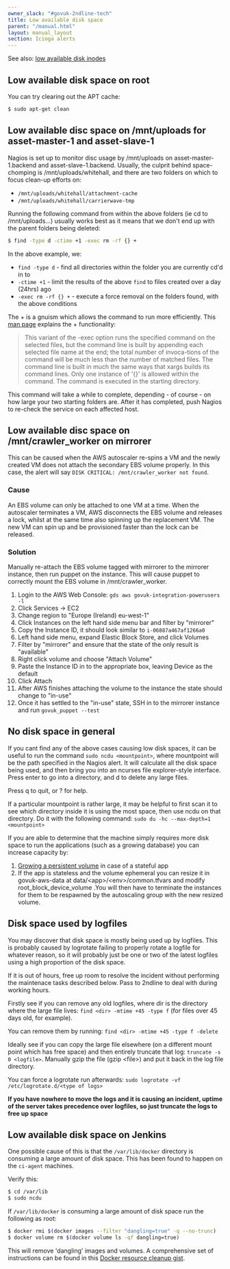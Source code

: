 ```yaml
---
owner_slack: "#govuk-2ndline-tech"
title: Low available disk space
parent: "/manual.html"
layout: manual_layout
section: Icinga alerts
---
```


See also: [low available disk inodes](low-available-disk-inodes.html)

## Low available disk space on root

You can try clearing out the APT cache:

```sh
$ sudo apt-get clean
```

## Low available disc space on /mnt/uploads for asset-master-1 and asset-slave-1

Nagios is set up to monitor disc usage by /mnt/uploads on
asset-master-1.backend and asset-slave-1.backend. Usually, the culprit
behind space-chomping is /mnt/uploads/whitehall, and there are two
folders on which to focus clean-up efforts on:

- `/mnt/uploads/whitehall/attachment-cache`
- `/mnt/uploads/whitehall/carrierwave-tmp`

Running the following command from within the above folders (ie cd to
/mnt/uploads...) usually works best as it means that we don't end up
with the parent folders being deleted:

```sh
$ find -type d -ctime +1 -exec rm -rf {} +
```

In the above example, we:

- `find -type d` - find all directories within the folder you are currently
  cd'd in to
- `-ctime +1` - limit the results of the above `find` to files created over a
  day (24hrs) ago
- `-exec rm -rf {} +` - execute a force removal on the folders found, with the
  above conditions

The + is a gnuism which allows the command to run more efficiently. This
[man page](http://unixhelp.ed.ac.uk/CGI/man-cgi?find) explains the +
functionality:

> This variant of the -exec option runs the specified command on the
> selected files, but the command line is built by appending each
> selected file name at the end; the total number of invoca-tions of the
> command will be much less than the number of matched files. The
> command line is built in much the same ways that xargs builds its
> command lines. Only one instance of '{}' is allowed within the
> command. The command is executed in the starting directory.

This command will take a while to complete, depending - of course - on
how large your two starting folders are. After it has completed, push
Nagios to re-check the service on each affected host.

## Low available disc space on /mnt/crawler_worker on mirrorer

This can be caused when the AWS autoscaler re-spins a VM and the newly created
VM does not attach the secondary EBS volume properly. In this case, the alert
will say `DISK CRITICAL: /mnt/crawler_worker not found`.

### Cause

An EBS volume can only be attached to one VM at a time. When the autoscaler
terminates a VM, AWS disconnects the EBS volume and releases a lock, whilst at
the same time also spinning up the replacement VM. The new VM can spin up and be
provisioned faster than the lock can be released.

### Solution

Manually re-attach the EBS volume tagged with mirrorer to the mirrorer
instance, then run puppet on the instance. This will cause puppet to correctly
mount the EBS volume in /mnt/crawler_worker.

1. Login to the AWS Web Console: `gds aws govuk-integration-powerusers -l`
1. Click Services -> EC2
1. Change region to "Europe (Ireland) eu-west-1"
1. Click Instances on the left hand side menu bar and filter by "mirrorer"
1. Copy the Instance ID, it should look similar to `i-06887a467af1266a0`
1. Left hand side menu, expand Elastic Block Store, and click Volumes
1. Filter by "mirrorer" and ensure that the state of the only result is "available"
1. Right click volume and choose "Attach Volume"
1. Paste the Instance ID in to the appropriate box, leaving Device as the default
1. Click Attach
1. After AWS finishes attaching the volume to the instance the state should change to "in-use"
1. Once it has settled to the "in-use" state, SSH in to the mirrorer instance and run `govuk_puppet --test`

## No disk space in general

If you cant find any of the above cases causing low disk spaces, it can
be useful to run the command `sudo ncdu <mountpoint>`, where mountpoint
will be the path specified in the Nagios alert. It will calculate all
the disk space being used, and then bring you into an ncurses file
explorer-style interface. Press enter to go into a directory, and d to
delete any large files.

Press q to quit, or ? for help.

If a particular mountpoint is rather large, it may be helpful to first
scan it to see which directory inside it is using the most space, then
use ncdu on that directory. Do it with the following command:
`sudo du -hc --max-depth=1 <mountpoint>`

If you are able to determine that the machine simply requires more disk space
to run the applications (such as a growing database) you can increase capacity
by:

1. [Growing a persistent volume](https://docs.publishing.service.gov.uk/manual/manually-resize-ebs.html) in case of a stateful app
1. If the app is stateless and the volume ephemeral you can resize it in govuk-aws-data at data/\<app\>/\<env\>/common.tfvars and modify root_block_device_volume .You will then have to terminate the instances for them to be respawned by the autoscaling group with the new resized volume.

## Disk space used by logfiles

You may discover that disk space is mostly being used up by logfiles.
This is probably caused by logrotate failing to properly rotate a
logfile for whatever reason, so it will probably just be one or two of
the latest logfiles using a high proportion of the disk space.

If it is out of hours, free up room to resolve the incident without
performing the maintenace tasks described below. Pass to 2ndline to deal
with during working hours.

Firstly see if you can remove any old logfiles, where dir is the
directory where the large file lives: `find <dir> -mtime +45 -type f` (for
files over 45 days old, for example).

You can remove them by running: `find <dir> -mtime +45 -type f -delete`

Ideally see if you can copy the large file elsewhere (on a different
mount point which has free space) and then entirely truncate that log:
`truncate -s 0 <logfile>`. Manually gzip the file (gzip &lt;file&gt;)
and put it back in the log file directory.

You can force a logrotate run afterwards:
`sudo logrotate -vf /etc/logrotate.d/<type of logs>`

**If you have nowhere to move the logs and it is causing an incident,
uptime of the server takes precedence over logfiles, so just truncate the
logs to free up space**

## Low available disk space on Jenkins

One possible cause of this is that the `/var/lib/docker` directory is consuming
a large amount of disk space. This has been found to happen on the `ci-agent`
machines.

Verify this:

```sh
$ cd /var/lib
$ sudo ncdu
```

If `/var/lib/docker` is consuming a large amount of disk space run the
following as root:

```sh
$ docker rmi $(docker images --filter "dangling=true" -q --no-trunc)
$ docker volume rm $(docker volume ls -qf dangling=true)
```

This will remove 'dangling' images and volumes. A comprehensive set of
instructions can be found in this
[Docker resource cleanup gist][docker-cleanup].

[docker-cleanup]: https://gist.github.com/bastman/5b57ddb3c11942094f8d0a97d461b430
